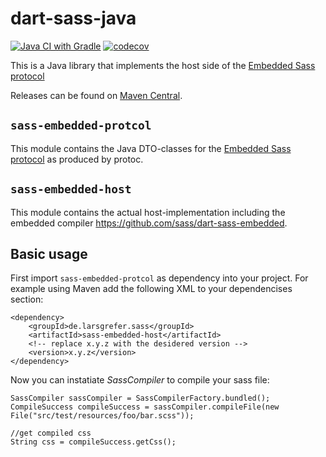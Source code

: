# dart-sass-java

[![Java CI with Gradle](https://github.com/larsgrefer/dart-sass-java/actions/workflows/gradle.yml/badge.svg)](https://github.com/larsgrefer/dart-sass-java/actions/workflows/gradle.yml)
[![codecov](https://codecov.io/gh/larsgrefer/dart-sass-java/branch/master/graph/badge.svg?token=WPUF2AWJVF)](https://codecov.io/gh/larsgrefer/dart-sass-java)

This is a Java library that implements the host side of the [Embedded Sass
protocol](https://github.com/sass/embedded-protocol)

Releases can be found on [Maven Central](https://mvnrepository.com/artifact/de.larsgrefer.sass).

## `sass-embedded-protcol`

This module contains the Java DTO-classes for the [Embedded Sass protocol](https://github.com/sass/embedded-protocol) as produced by protoc.

## `sass-embedded-host`

This module contains the actual host-implementation including the embedded compiler https://github.com/sass/dart-sass-embedded.

## Basic usage

First import `sass-embedded-protcol` as dependency into your project. For example using Maven add the following XML to your dependencises section:

```
<dependency>
    <groupId>de.larsgrefer.sass</groupId>
    <artifactId>sass-embedded-host</artifactId>
    <!-- replace x.y.z with the desidered version -->
    <version>x.y.z</version>
</dependency>
```

Now you can instatiate *SassCompiler* to compile your sass file: 

```
SassCompiler sassCompiler = SassCompilerFactory.bundled();
CompileSuccess compileSuccess = sassCompiler.compileFile(new File("src/test/resources/foo/bar.scss"));

//get compiled css
String css = compileSuccess.getCss();
```
